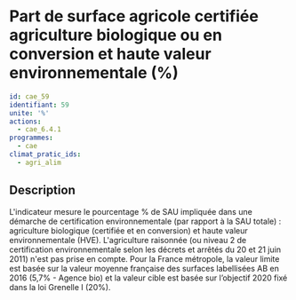 # Part de surface agricole certifiée agriculture biologique ou en conversion et haute valeur environnementale (%)
```yaml
id: cae_59
identifiant: 59
unite: '%'
actions:
  - cae_6.4.1
programmes:
  - cae
climat_pratic_ids:
  - agri_alim
```
## Description
L'indicateur mesure le pourcentage % de SAU impliquée dans une démarche de certification environnementale (par rapport à la SAU totale) : agriculture biologique (certifiée et en conversion) et haute valeur environnementale (HVE). L'agriculture raisonnée (ou niveau 2 de certification environnementale selon les décrets et arrêtés du 20 et 21 juin 2011) n'est pas prise en compte. Pour la France métropole, la valeur limite est basée sur la valeur moyenne française des surfaces labellisées AB en 2016 (5,7% - Agence bio) et la valeur cible est basée sur l’objectif 2020 fixé dans la loi Grenelle I (20%).




